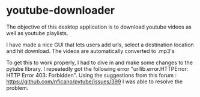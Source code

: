 # youtube-downloader
The objective of this desktop application is to download youtube videos as well as youtube playlists.

I have made a nice GUI that lets users add urls, select a destination location and hit download.
The videos are automatically converted to .mp3's

To get this to work properly, I had to dive in and make some changes to the pytube library.
I repeatedly got the following error "urllib.error.HTTPError: HTTP Error 403: Forbidden".
Using the suggestions from this forum : https://github.com/nficano/pytube/issues/399 I was able to resolve the problem.

